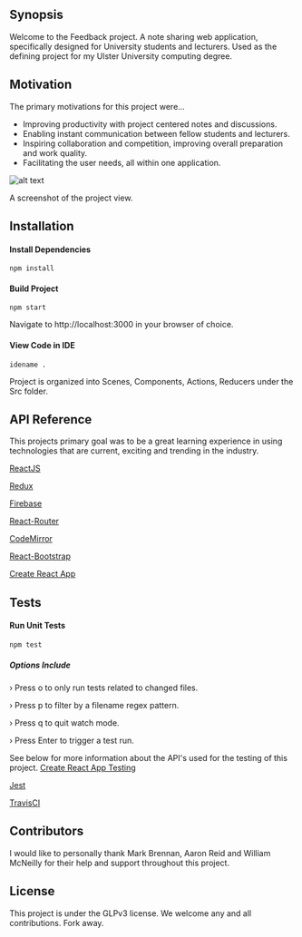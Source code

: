 ## Synopsis

Welcome to the Feedback project. A note sharing web application, specifically designed for University students and lecturers. 
Used as the defining project for my Ulster University computing degree. 

## Motivation

The primary motivations for this project were...

* Improving productivity with project centered notes and discussions.
* Enabling instant communication between fellow students and lecturers.
* Inspiring collaboration and competition, improving overall preparation and work quality. 
* Facilitating the user needs, all within one application.

![alt text](https://media.licdn.com/media-proxy/ext?w=800&h=800&f=n&hash=ayYAzqZI1A01UVPobgzdkuUg1BY%3D&ora=1%2CaFBCTXdkRmpGL2lvQUFBPQ%2CxAVta9Er0Vinkhwfjw8177yE41y87UNCVordEGXyD3u0qYrdf3bhcZXYfLrwuQ9HenkclAUyf_L6EWHoD5a4K4O9dY11g5XtI424ZxUBbFImi24 "Project View")

A screenshot of the project view. 

## Installation

#### Install Dependencies 
`npm install`

#### Build Project
`npm start`

Navigate to http://localhost:3000 in your browser of choice. 

#### View Code in IDE
`idename .`

Project is organized into Scenes, Components, Actions, Reducers under the Src folder. 

## API Reference

This projects primary goal was to be a great learning experience in using technologies that are current, exciting and trending in the industry. 

[ReactJS](https://facebook.github.io/react/) 

[Redux](http://redux.js.org)

[Firebase](https://firebase.google.com/docs/reference/js/)

[React-Router](https://reacttraining.com/react-router/web/guides/philosophy)

[CodeMirror](https://codemirror.net/doc/manual.html#api)

[React-Bootstrap](https://react-bootstrap.github.io)

[Create React App](https://github.com/facebookincubator/create-react-app)


## Tests

#### Run Unit Tests 
`npm test`

##### Options Include
 › Press o to only run tests related to changed files.
 
 › Press p to filter by a filename regex pattern.
 
 › Press q to quit watch mode.
 
 › Press Enter to trigger a test run.


See below for more information about the API's used for the testing of this project. 
[Create React App Testing](https://github.com/facebookincubator/create-react-app/blob/master/packages/react-scripts/template/README.md#running-tests) 

[Jest](https://facebook.github.io/jest/)

[TravisCI](https://travis-ci.org)


## Contributors

I would like to personally thank Mark Brennan, Aaron Reid and William McNeilly for their help and support throughout this project. 

## License

This project is under the GLPv3 license. We welcome any and all contributions. Fork away.  
